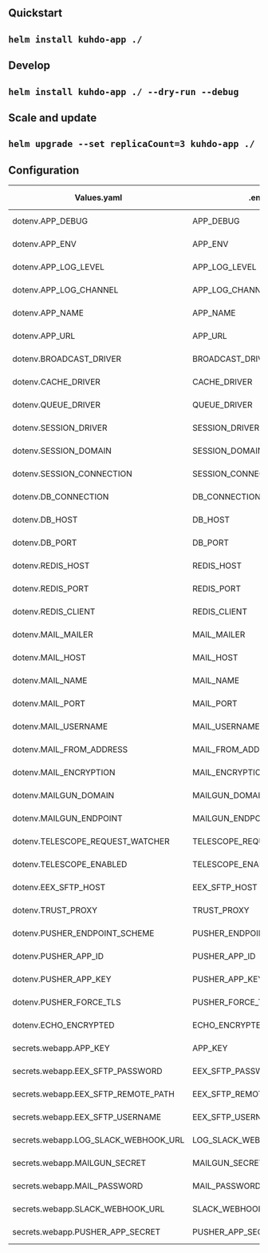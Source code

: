 ## Quickstart  
``helm install kuhdo-app ./ ``  
---

## Develop  
``helm install kuhdo-app ./ --dry-run --debug``  
---

## Scale and update

``helm upgrade --set replicaCount=3 kuhdo-app ./``  
---

## Configuration 
| Values.yaml | .env     | default value |
| ------------|----------|-----------|
| dotenv.APP_DEBUG  | APP_DEBUG | default value | 
| dotenv.APP_ENV  | APP_ENV | default value | 
| dotenv.APP_LOG_LEVEL  | APP_LOG_LEVEL | default value | 
| dotenv.APP_LOG_CHANNEL  | APP_LOG_CHANNEL | default value | 
| dotenv.APP_NAME  | APP_NAME | default value | 
| dotenv.APP_URL  | APP_URL | default value | 
| dotenv.BROADCAST_DRIVER  | BROADCAST_DRIVER | default value | 
| dotenv.CACHE_DRIVER  | CACHE_DRIVER | default value | 
| dotenv.QUEUE_DRIVER  | QUEUE_DRIVER | default value | 
| dotenv.SESSION_DRIVER  | SESSION_DRIVER | default value | 
| dotenv.SESSION_DOMAIN  | SESSION_DOMAIN | default value | 
| dotenv.SESSION_CONNECTION  | SESSION_CONNECTION | default value | 
| dotenv.DB_CONNECTION  | DB_CONNECTION | default value | 
| dotenv.DB_HOST  | DB_HOST | default value | 
| dotenv.DB_PORT  | DB_PORT | default value | 
| dotenv.REDIS_HOST  | REDIS_HOST | default value | 
| dotenv.REDIS_PORT  | REDIS_PORT | default value | 
| dotenv.REDIS_CLIENT  | REDIS_CLIENT | default value | 
| dotenv.MAIL_MAILER  | MAIL_MAILER | default value | 
| dotenv.MAIL_HOST  | MAIL_HOST | default value | 
| dotenv.MAIL_NAME  | MAIL_NAME | default value | 
| dotenv.MAIL_PORT  | MAIL_PORT | default value | 
| dotenv.MAIL_USERNAME  | MAIL_USERNAME | default value | 
| dotenv.MAIL_FROM_ADDRESS  | MAIL_FROM_ADDRESS | default value | 
| dotenv.MAIL_ENCRYPTION  | MAIL_ENCRYPTION | default value | 
| dotenv.MAILGUN_DOMAIN  | MAILGUN_DOMAIN | default value | 
| dotenv.MAILGUN_ENDPOINT  | MAILGUN_ENDPOINT | default value | 
| dotenv.TELESCOPE_REQUEST_WATCHER  | TELESCOPE_REQUEST_WATCHER | default value | 
| dotenv.TELESCOPE_ENABLED  | TELESCOPE_ENABLED | default value | 
| dotenv.EEX_SFTP_HOST  | EEX_SFTP_HOST | default value | 
| dotenv.TRUST_PROXY  | TRUST_PROXY | default value | 
| dotenv.PUSHER_ENDPOINT_SCHEME  | PUSHER_ENDPOINT_SCHEME | default value | 
| dotenv.PUSHER_APP_ID  | PUSHER_APP_ID | default value | 
| dotenv.PUSHER_APP_KEY  | PUSHER_APP_KEY | default value | 
| dotenv.PUSHER_FORCE_TLS  | PUSHER_FORCE_TLS | default value | 
| dotenv.ECHO_ENCRYPTED  | ECHO_ENCRYPTED | default value | 
| secrets.webapp.APP_KEY | APP_KEY | default value |
| secrets.webapp.EEX_SFTP_PASSWORD | EEX_SFTP_PASSWORD | default value |
| secrets.webapp.EEX_SFTP_REMOTE_PATH | EEX_SFTP_REMOTE_PATH | default value |
| secrets.webapp.EEX_SFTP_USERNAME | EEX_SFTP_USERNAME | default value |
| secrets.webapp.LOG_SLACK_WEBHOOK_URL | LOG_SLACK_WEBHOOK_URL | default value |
| secrets.webapp.MAILGUN_SECRET | MAILGUN_SECRET | default value |
| secrets.webapp.MAIL_PASSWORD | MAIL_PASSWORD | default value |
| secrets.webapp.SLACK_WEBHOOK_URL | SLACK_WEBHOOK_URL | default value |
| secrets.webapp.PUSHER_APP_SECRET | PUSHER_APP_SECRET | default value |